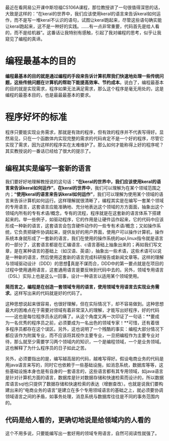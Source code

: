 最近在看网易公开课中斯坦福CS106A课程，那位教授讲了一句很值得深思的话，大致是这样的：“在keral的世界中，我们应该使用keral的语言来告诉keral如何运作，而不是写一堆keral不认识的语句，试图让keral跑起来，尽管这些语句确实能让keral跑起来，这不是一种好的实践。......有一点非常重要，代码首先是给人看的，而不是给机器”。这番话让我特别有感触，引起了我对编程的思考，似乎让我窥见了编程的真谛。

# 编程最基本的目的

**编程最基本的目的就是通过编程的手段来告诉计算机帮我们快速地处理一些传统问题，这些传统问题在计算机的帮助下能提高效率、节约成本**。说白了，编程最基本的目的就是实现需求，程序如果无法满足需求，那么这个程序是毫无用处的，这是编程的最基本目的，也是最最最基本的要求。

# 程序好坏的标准

程序只要能实现业务需求，那就是有效的程序，但有效的程序并不代表写得好。显然易见，只在一个函数体内实现完整的需求的代码肯定不是一个好的程序，尽管它实现了需求，因为这样的程序实在太难维护了。那么如何才能称得上好的程序呢？其实教授说的一番话已经给了很大的提示了。

## 编程其实是编写一套新的语言

我们要好好地理解教授说的这句话：**“在keral的世界中，我们应该使用keral的语言来告诉keral如何运作”**。**在keral的世界中**，我们可以理解为在某个领域范围之内；**“使用keral的语言来告诉keral如何运作”**，我们可以理解为使用某个领域的语言来告诉计算机如何运行。这样理解就很清晰了，编程其实是在编写一套某个领域的专用语言，这套语言应能准确地、充分地表达这个领域的方方面面，抽象出这个领域内所有的专有术语/概念，专有的流程，程序就是在这套新的语言体系下搭建起来的。举一些例子，如驱动程序，它的作用是让硬件运作起来，它的代码中应该形成一种新的语言，这套语言会包含硬件动作的一些专有术语/概念；又如操作系统，它负责把硬件协调起来，提供友好的用户界面，使用户可以操作计算机，操作系统本身就形成了一套新的语言，我们在使用的操作系统的api,linux指令就是语言的一部分了，这套语言都是在汇编语言、c语言基础上抽象出来的；再如我们写文章，是在某种语言的基础上（如汉语、英语），抽象出一些术语，这些术语可以说是一种新的语言，然后使用这套新的语言完成科研报告或新闻文章等。这样的理解与领域驱动设计（DDD）的思想真是不谋而合，DDD中的第一要点就是在项目的过程中使用通用语言，这套通用语言是要反映到代码中去的。另外，领域专用语言（DSL）实际上也是这么一回事，设计一种语言以适用某个领域使用。

**简而言之，编程是在创造一套领域专用的语言，使用领域专用语言去实现业务需求**。这样写出来的代码就是好的代码了。

这种思想说起来很容易，也很好理解，但在实际情况下，却不容易做到。这种思想最大的困难点在于需要对领域有着非常深入的理解，才能写出好程序，好的代码——这也是每位程序员永远的痛了。从这个角度又再一次印证了一句话：**要成为一名优秀的程序员之前，必须要成为一名出色的领域专家！**可惜，还有着很多程序员都存在这个误区。另外，这也说明了一个残酷的事实：编程大部分情况下都应该作为附属专业，而不应该将其视作主要专业，一旦把编程作为主要专业对待，那么就至少需要学习两个领域内的知识，一个是编程领域，一个是业务领域。这也解释了为什么程序员的日子如此之苦。

另外，必须要指出的是，编写越高层的代码，越难写得好。假设电商业务的代码是用java语言来写的，同时它也依赖于一些基础设施，如消息系统，数据库等等，这些基础设施本身也是有自身的一套语言的，这些语言都有其专用领域，如java语言是针对计算机方面的语言，数据库是针对数据存储和快速检索而设计的，所以数据库语言sql也只提供了数据存储和快速检索的表达（增删查改）。也就是说我们要构建出来的“电商业务的语言”是建立在多个专用领域语言的基础之上，就必须要协调领域语言之间的矛盾，如事务处理，消息系统与数据库往往是不同的事务范围内的。

## 代码是给人看的，更确切地说是给领域内的人看的

这个不用多说，只要能编写出一套好用的领域专用语言，自然可阅读性就强了。

